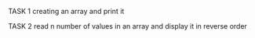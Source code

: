 TASK 1 creating an array and print it

TASK 2 read n number of values in an array and display it in reverse order